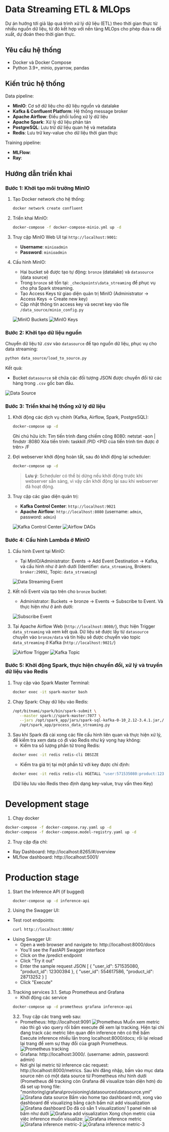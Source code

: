 # Data Streaming ETL & MLOps

Dự án hướng tới giả lập quá trình xử lý dữ liệu (ETL) theo thời gian thực từ nhiều nguồn dữ liệu, từ đó kết hợp với nền tảng MLOps cho phép đưa ra đề xuất, dự đoán theo thời gian thực.

## Yêu cầu hệ thống
- Docker và Docker Compose
- Python 3.9+, minio, pyarrow, pandas

## Kiến trúc hệ thống
Data pipeline:
- **MinIO**: Cơ sở dữ liệu cho dữ liệu nguồn và datalake
- **Kafka & Confluent Platform**: Hệ thống message broker
- **Apache Airflow**: Điều phối luồng xử lý dữ liệu
- **Apache Spark**: Xử lý dữ liệu phân tán
- **PostgreSQL**: Lưu trữ dữ liệu quan hệ và metadata
- **Redis**: Lưu trữ key-value cho dữ liệu thời gian thực

Training pipeline:
- **MLFlow**:
- **Ray**:

## Hướng dẫn triển khai

### Bước 1: Khởi tạo môi trường MinIO
1. Tạo Docker network cho hệ thống:
   ```bash
   docker network create confluent
   ```

2. Triển khai MinIO:
   ```bash
   docker-compose -f docker-compose-minio.yml up -d
   ```

3. Truy cập MinIO Web UI tại `http://localhost:9001`:
   - **Username**: `minioadmin`
   - **Password**: `minioadmin`

4. Cấu hình MinIO:
   - Hai bucket sẽ được tạo tự động: `bronze` (datalake) và `datasource` (data source)
   - Trong `bronze` sẽ tồn tại: `_checkpoints\data_streaming` để phục vụ cho pha Spark streaming.
   - Tạo Access Keys từ giao diện quản trị MinIO (Administrator → Access Keys → Create new key)
   - Cập nhật thông tin access key và secret key vào file `/data_source/minio_config.py`

   ![MinIO Buckets](images/minio_buckets.png)
   ![MinIO Keys](images/minio_keys.png)

### Bước 2: Khởi tạo dữ liệu nguồn
Chuyển dữ liệu từ .csv vào `datasource` để tạo nguồn dữ liệu, phục vụ cho data streaming:

```bash
python data_source/load_to_source.py
```

Kết quả:
- Bucket `datasource` sẽ chứa các đối tượng JSON được chuyển đổi từ các hàng trong `.csv` gốc ban đầu.

![Data Source](images/minio_datasource.png)

### Bước 3: Triển khai hệ thống xử lý dữ liệu
1. Khởi động các dịch vụ chính (Kafka, Airflow, Spark, PostgreSQL):
   ```bash
   docker-compose up -d
   ```
   Ghi chú hữu ích:
      Tìm tiến trình đang chiếm công 8080: netstat -aon | findstr :8080
      Xóa tiến trình: taskkill /PID <PID của tiến trình tìm được ở trên> /F

2. Đợi webserver khởi động hoàn tất, sau đó khởi động lại scheduler:
   ```bash
   docker-compose up -d
   ```
   > **Lưu ý**: Scheduler có thể bị dừng nếu khởi động trước khi webserver sẵn sàng, vì vậy cần khởi động lại sau khi webserver đã hoạt động.

3. Truy cập các giao diện quản trị:
   - **Kafka Control Center**: `http://localhost:9021`
   - **Apache Airflow**: `http://localhost:8080` (username: `admin`, password: `admin`)

   ![Kafka Control Center](images/kafka_controller.png)
   ![Airflow DAGs](images/airflow_dags.png)

### Bước 4: Cấu hình Lambda ở MinIO

1. Cấu hình Event tại MinIO:
   - Tại MinIO/Administrator: Events → Add Event Destination → Kafka, và cấu hình như ở ảnh dưới (Identifier: `data_streaming`, Brokers: `broker:29092`, Topic: `data_streaming`)

   ![Data Streaming Event](images/data_streaming_event.png)

2. Kết nối Event vừa tạo trên cho `bronze` bucket:
   - Administrator: Buckets → bronze → Events → Subscribe to Event. Và thực hiện như ở ảnh dưới:

   ![Subscribe Event](images/subscribe_event.png)

3. Tại Apache Airflow Web (`http://localhost:8080/`), thực hiện Trigger `data_streaming` và xem kết quả. Dữ liệu sẽ được lấy từ `datasource` chuyển vào `bronze/data` và tín hiệu sẽ được chuyển vào topic `data_streaming` ở Kafka (`http://localhost:9021/`)

   ![Airflow Trigger](images/airflow_trigger.png)
   ![Kafka Topic](images/kafka_streaming_data_topic.png)

### Bước 5: Khởi động Spark, thực hiện chuyển đổi, xử lý và truyền dữ liệu vào Redis
1. Truy cập vào Spark Master Terminal:
   ```bash
   docker exec -it spark-master bash
   ```
3. Chạy Spark:
   Chạy dữ liệu vào Redis:
   ```bash
   /opt/bitnami/spark/bin/spark-submit \
      --master spark://spark-master:7077 \
      --jars /opt/spark_app/jars/spark-sql-kafka-0-10_2.12-3.4.1.jar,/opt/spark_app/jars/hadoop-aws-3.3.4.jar,/opt/spark_app/jars/kafka-clients-3.3.2.jar,/opt/spark_app/jars/commons-pool2-2.11.1.jar,/opt/spark_app/jars/spark-token-provider-kafka-0-10_2.12-3.4.1.jar \
      /opt/spark_app/process_data_streaming.py
   ```
3. Sau khi Spark đã cài xong các file cấu hình liên quan và thực hiện xử lý, để kiểm tra xem data có đi vào Redis như kỳ vọng hay không:
   - Kiểm tra số lượng phần tử trong Redis:
   ```bash
   docker exec -it redis redis-cli DBSIZE
   ```
   - Kiểm tra giá trị tại một phần tử với key được chỉ định:
   ```bash
   docker exec -it redis redis-cli HGETALL "user:571535080:product:12300394"
   ```
   (Dữ liệu lưu vào Redis theo định dạng key-value, truy vấn theo Key)
# Development stage
   1. Chạy docker
   ```bash
   docker-compose -f docker-compose.ray.yaml up -d
   docker-compose -f docker-compose.model-registry.yaml up -d
   ```
   2. Truy cập địa chỉ:
   - Ray Dashboard: http://localhost:8265/#/overview
   - MLflow dashboard: http://localhost:5001/

# Production stage
1. Start the Inference API (if bugged)
   ```bash
   docker-compose up -d inference-api
   ```
2. Using the Swagger UI:
- Test root endpoints: 
   ```bash
   curl http://localhost:8000/
   ```
- Using Swagger UI:
   + Open a web browser and navigate to: http://localhost:8000/docs
   + You'll see the FastAPI Swagger interface
   + Click on the /predict endpoint
   + Click "Try it out"
   + Enter the sample request JSON
      [
         {
            "user_id": 571535080,
            "product_id": 12300394
         }, 
         {
            "user_id": 554617586,
            "product_id": 28713252
         }
      ]
   + Click "Execute"
3. Tracking services
   3.1. Setup Prometheus and Grafana
   - Khởi động các service
   ```bash
   docker-compose up -d prometheus grafana inference-api
   ```
   3.2. Truy cập các trang web sau:
   - Prometheus: http://localhost:9091
   ![Prometheus](images/image.png)
   Muốn xem metric nào thì gõ vào query rồi bấm execute để xem lại tracking. Hiện tại chỉ đang track các metric liên quan đến inference nên có thể bấm Execute inference nhiều lần trong localhost:8000/docs; rồi lại reload lại trang để xem sự thay đổi của graph Prometheus.
   ![Prometheus tracking](images/image-1.png)
   - Grafana: http://localhost:3000/. (username: admin, password: admin)
   - Nơi ghi lại metric từ inference các request: http://localhost:8000/metrics. Sau khi đăng nhập, bấm vào mục data source nên có một data source từ Prometheus như hình dưới (Prometheus để tracking còn Grafana để visualize toàn diện hơn) do đã set up trong file: "monitoring\grafana\provisioning\datasources\datasource.yml"
   ![Grafana data source](images/image-2.png)
   Bấm vào home tạo dashboard mới, xong vào dashboard để visualizing bằng cách bấm nút add visualization
   ![Grafana dashboard](images/image-3.png)
   Do đã có sẵn 1 visualization/ 1 panel nên sẽ bấm như dưới
   ![Grafana add visualization](images/image-4.png)
   Xong chọn metric của việc inference muốn visualize: 
   ![Grafana inference metric](images/image-5.png)
   ![Grafana inference metric-2](images/image-6.png)
   ![Grafana inference metric-3](images/image-7.png)
